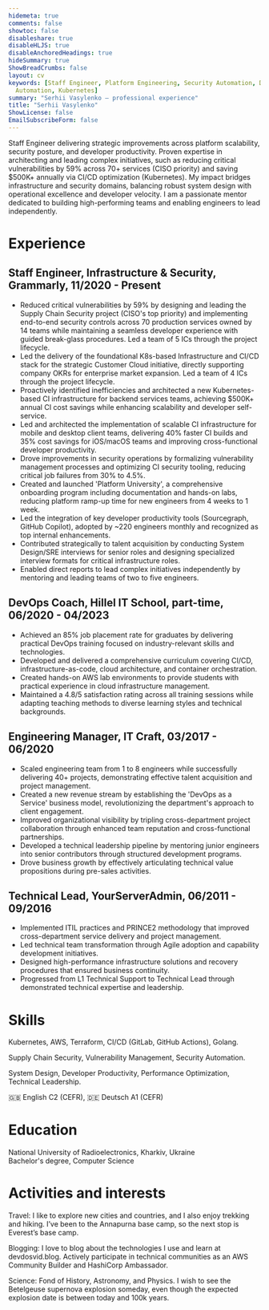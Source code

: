 ```yaml
---
hidemeta: true
comments: false
showtoc: false
disableshare: true
disableHLJS: true
disableAnchoredHeadings: true
hideSummary: true
ShowBreadCrumbs: false
layout: cv
keywords: [Staff Engineer, Platform Engineering, Security Automation, Developer Experience, DevOps Coach, Software Development Life Cycle (SDLC), AWS, Infrastructure 
  Automation, Kubernetes]
summary: "Serhii Vasylenko — professional experience"
title: "Serhii Vasylenko"
ShowLicense: false
EmailSubscribeForm: false
---
```


Staff Engineer delivering strategic improvements across platform scalability, security posture, and developer productivity. Proven expertise in architecting and leading complex initiatives, such as reducing critical vulnerabilities by 59% across 70+ services (CISO priority) and saving $500K+ annually via CI/CD optimization (Kubernetes). My impact bridges infrastructure and security domains, balancing robust system design with operational excellence and developer velocity. I am a passionate mentor dedicated to building high-performing teams and enabling engineers to lead independently.

# Experience

## Staff Engineer, Infrastructure & Security, Grammarly, 11/2020 - Present
- Reduced critical vulnerabilities by 59% by designing and leading the Supply Chain Security project (CISO's top priority) and implementing end-to-end security controls across 70 production services owned by 14 teams while maintaining a seamless developer experience with guided break-glass procedures. Led a team of 5 ICs through the project lifecycle. 
- Led the delivery of the foundational K8s-based Infrastructure and CI/CD stack for the strategic Customer Cloud initiative, directly supporting company OKRs for enterprise market expansion. Led a team of 4 ICs through the project lifecycle.
- Proactively identified inefficiencies and architected a new Kubernetes-based CI infrastructure for backend services teams, achieving $500K+ annual CI cost savings while enhancing scalability and developer self-service. 
- Led and architected the implementation of scalable CI infrastructure for mobile and desktop client teams, delivering 40% faster CI builds and 35% cost savings for iOS/macOS teams and improving cross-functional developer productivity. 
- Drove improvements in security operations by formalizing vulnerability management processes and optimizing CI security tooling, reducing critical job failures from 30% to 4.5%. 
- Created and launched 'Platform University', a comprehensive onboarding program including documentation and hands-on labs, reducing platform ramp-up time for new engineers from 4 weeks to 1 week.
- Led the integration of key developer productivity tools (Sourcegraph, GitHub Copilot), adopted by ~220 engineers monthly and recognized as top internal enhancements. 
- Contributed strategically to talent acquisition by conducting System Design/SRE interviews for senior roles and designing specialized interview formats for critical infrastructure roles.
- Enabled direct reports to lead complex initiatives independently by mentoring and leading teams of two to five engineers.

## DevOps Coach, Hillel IT School, part-time, 06/2020 - 04/2023
- Achieved an 85% job placement rate for graduates by delivering practical DevOps training focused on industry-relevant skills and technologies.
- Developed and delivered a comprehensive curriculum covering CI/CD, infrastructure-as-code, cloud architecture, and container orchestration.
- Created hands-on AWS lab environments to provide students with practical experience in cloud infrastructure management.
- Maintained a 4.8/5 satisfaction rating across all training sessions while adapting teaching methods to diverse learning styles and technical backgrounds.

## Engineering Manager, IT Craft, 03/2017 - 06/2020
- Scaled engineering team from 1 to 8 engineers while successfully delivering 40+ projects, demonstrating effective talent acquisition and project management.
- Created a new revenue stream by establishing the 'DevOps as a Service' business model, revolutionizing the department's approach to client engagement.
- Improved organizational visibility by tripling cross-department project collaboration through enhanced team reputation and cross-functional partnerships.
- Developed a technical leadership pipeline by mentoring junior engineers into senior contributors through structured development programs.
- Drove business growth by effectively articulating technical value propositions during pre-sales activities.

## Technical Lead, YourServerAdmin, 06/2011 - 09/2016
- Implemented ITIL practices and PRINCE2 methodology that improved cross-department service delivery and project management.
- Led technical team transformation through Agile adoption and capability development initiatives.
- Designed high-performance infrastructure solutions and recovery procedures that ensured business continuity.
- Progressed from L1 Technical Support to Technical Lead through demonstrated technical expertise and leadership.


# Skills
Kubernetes, AWS, Terraform, CI/CD (GitLab, GitHub Actions), Golang.

Supply Chain Security, Vulnerability Management, Security Automation.

System Design, Developer Productivity, Performance Optimization, Technical Leadership.

🇬🇧 English C2 (CEFR), 🇩🇪 Deutsch A1 (CEFR)

# Education 
National University of Radioelectronics, Kharkiv, Ukraine\
Bachelor's degree, Computer Science

# Activities and interests
Travel: I like to explore new cities and countries, and I also enjoy trekking and hiking. I’ve been to the Annapurna base camp, so the next stop is Everest’s base camp.

Blogging: I love to blog about the technologies I use and learn at devdosvid.blog. Actively participate in technical communities as an AWS Community Builder and HashiCorp Ambassador.

Science: Fond of History, Astronomy, and Physics. I wish to see the Betelgeuse supernova explosion someday, even though the expected explosion date is between today and 100k years.
